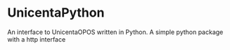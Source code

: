 # UnicentaPython
An interface to UnicentaOPOS written in Python. A simple python package with a http interface
